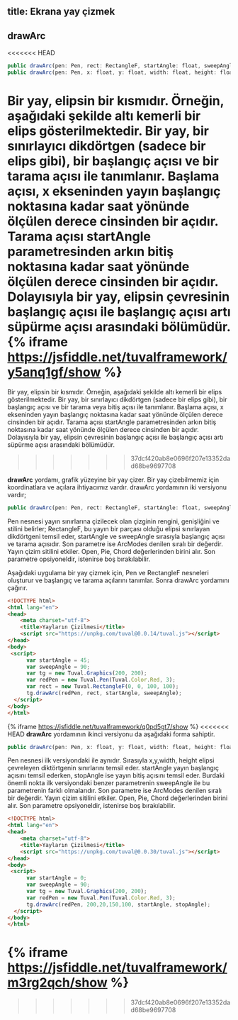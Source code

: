 title: Ekrana yay çizmek
---

## drawArc
<<<<<<< HEAD
```typescript
public drawArc(pen: Pen, rect: RectangleF, startAngle: float, sweepAngle: float, mode?: ArcModes): void;
public drawArc(pen: Pen, x: float, y: float, width: float, height: float, startAngle: float, stopAngle: float, mode?: ArcModes): void;
```
Bir yay, elipsin bir kısmıdır. Örneğin, aşağıdaki şekilde altı kemerli bir elips gösterilmektedir. Bir yay, bir sınırlayıcı dikdörtgen (sadece bir elips gibi), bir başlangıç açısı ve bir tarama açısı ile tanımlanır. Başlama açısı, x ekseninden yayın başlangıç noktasına kadar saat yönünde ölçülen derece cinsinden bir açıdır. Tarama açısı startAngle parametresinden arkın bitiş noktasına kadar saat yönünde ölçülen derece cinsinden bir açıdır. Dolayısıyla bir yay, elipsin çevresinin başlangıç açısı ile başlangıç açısı artı süpürme açısı arasındaki bölümüdür.
{% iframe https://jsfiddle.net/tuvalframework/y5anq1gf/show %}
=======
Bir yay, elipsin bir kısmıdır. Örneğin, aşağıdaki şekilde altı kemerli bir elips gösterilmektedir. Bir yay, bir sınırlayıcı dikdörtgen (sadece bir elips gibi), bir başlangıç açısı ve bir tarama veya bitiş açısı ile tanımlanır. Başlama açısı, x ekseninden yayın başlangıç noktasına kadar saat yönünde ölçülen derece cinsinden bir açıdır. Tarama açısı startAngle parametresinden arkın bitiş noktasına kadar saat yönünde ölçülen derece cinsinden bir açıdır. Dolayısıyla bir yay, elipsin çevresinin başlangıç açısı ile başlangıç açısı artı süpürme açısı arasındaki bölümüdür.
>>>>>>> 37dcf420ab8e0696f207e13352dad68be9697708

**drawArc** yordamı, grafik yüzeyine bir yay çizer. Bir yay çizebilmemiz için koordinatlara ve açılara ihtiyacımız vardır. drawArc  yordamının iki versiyonu vardır;
```typescript
public drawArc(pen: Pen, rect: RectangleF, startAngle: float, sweepAngle: float, mode?: ArcModes): void;
```
Pen nesnesi yayın sınırlarına çizilecek olan çizginin rengini, genişliğini ve stilini belirler; RectangleF, bu yayın bir parçası olduğu elipsi sınırlayan dikdörtgeni temsil eder, startAngle ve sweepAngle sırasıyla başlangıç açısı ve tarama açısıdır. Son parametre ise ArcModes denilen sıralı bir değerdir. Yayın çizim sitilini etkiler. Open, Pie, Chord değerlerinden birini alır. Son parametre opsiyoneldir, istenirse boş bırakılabilir.

Aşağıdaki uygulama bir yay çizmek için, Pen ve RectangleF nesneleri oluşturur ve başlangıç ve tarama açılarını tanımlar. Sonra drawArc yordamını çağırır.
````html
<!DOCTYPE html>
<html lang="en">
<head>
    <meta charset="utf-8">
    <title>Yayların Çizilmesi</title>
    <script src="https://unpkg.com/tuval@0.0.14/tuval.js"></script>
</head>
<body>
 <script>
      var startAngle = 45;
      var sweepAngle = 90;
      var tg = new Tuval.Graphics(200, 200);
      var redPen = new Tuval.Pen(Tuval.Color.Red, 3);
      var rect = new Tuval.RectangleF(0, 0, 100, 100);
      tg.drawArc(redPen, rect, startAngle, sweepAngle);
  </script>
</body>
</html>
````
{% iframe https://jsfiddle.net/tuvalframework/q0pd5gt7/show %}
<<<<<<< HEAD
**drawArc** yordamının ikinci versiyonu da aşağıdaki forma sahiptir.
```typescript
public drawArc(pen: Pen, x: float, y: float, width: float, height: float, startAngle: float, stopAngle: float, mode?: ArcModes): void;
```
Pen nesnesi ilk versiyondaki ile aynıdır. Sırasıyla x,y,width, height elipsi çevreleyen diktörtgenin sınırlarını temsil eder. startAngle yayın başlangıç açısını temsil ederken, stopAngle ise yayın bitiş açısını temsil eder. Burdaki önemli nokta ilk versiyondaki benzer parametrenin sweepAngle ile bu parametrenin farklı olmalarıdır. Son parametre ise ArcModes denilen sıralı bir değerdir. Yayın çizim sitilini etkiler. Open, Pie, Chord değerlerinden birini alır. Son parametre opsiyoneldir, istenirse boş bırakılabilir.
````html
<!DOCTYPE html>
<html lang="en">
<head>
    <meta charset="utf-8">
    <title>Yayların Çizilmesi</title>
    <script src="https://unpkg.com/tuval@0.0.30/tuval.js"></script>
</head>
<body>
 <script>
      var startAngle = 0;
      var sweepAngle = 90;
      var tg = new Tuval.Graphics(200, 200);
      var redPen = new Tuval.Pen(Tuval.Color.Red, 3);
      tg.drawArc(redPen, 200,20,150,100, startAngle, stopAngle);
  </script>
</body>
</html>
````
{% iframe https://jsfiddle.net/tuvalframework/m3rg2qch/show %}
=======
>>>>>>> 37dcf420ab8e0696f207e13352dad68be9697708

